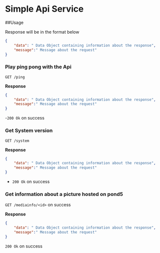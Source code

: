 # Simple Api Service

##Usage

Response will be in the format below 

```json
{
	"data": " Data Object containing information about the response",
	"message":" Message about the request" 
}
```

### Play ping pong with the Api

`GET /ping`

**Response**

```json
{
	"data": " Data Object containing information about the response",
	"message":" Message about the request" 
}
```

-`200 Ok` on success

### Get System version

`GET /system`

**Response**

```json
{
	"data": " Data Object containing information about the response",
	"message":" Message about the request" 
}
```

- `200 Ok` on success

### Get information about a picture hosted on pond5

`GET /mediainfo/<id>` on success


**Response**

```json
{
	"data": " Data Object containing information about the response",
	"message":" Message about the request" 
}
```

`200 Ok` on success


